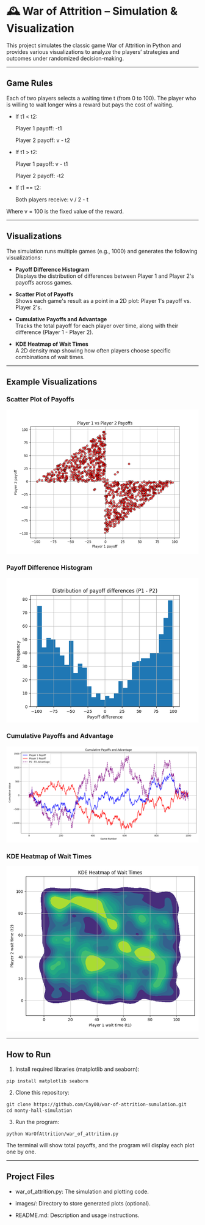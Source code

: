 # 🕰️ War of Attrition – Simulation & Visualization
This project simulates the classic game War of Attrition in Python and provides various visualizations to analyze the players’ strategies and outcomes under randomized decision-making.

--- 

## Game Rules
Each of two players selects a waiting time t (from 0 to 100). The player who is willing to wait longer wins a reward but pays the cost of waiting.

- If t1 < t2:
  
  Player 1 payoff: -t1
  
  Player 2 payoff: v - t2

- If t1 > t2:
  
  Player 1 payoff: v - t1
  
  Player 2 payoff: -t2

- If t1 == t2:
  
  Both players receive: v / 2 - t


Where v = 100 is the fixed value of the reward.

---

## Visualizations

The simulation runs multiple games (e.g., 1000) and generates the following visualizations:

- **Payoff Difference Histogram**  
  Displays the distribution of differences between Player 1 and Player 2's payoffs across games.

- **Scatter Plot of Payoffs**  
  Shows each game's result as a point in a 2D plot: Player 1's payoff vs. Player 2's.

- **Cumulative Payoffs and Advantage**  
  Tracks the total payoff for each player over time, along with their difference (Player 1 - Player 2).

- **KDE Heatmap of Wait Times**  
  A 2D density map showing how often players choose specific combinations of wait times.

---

## Example Visualizations

### Scatter Plot of Payoffs
![Scatter Plot of Payoffs](images/plot_payoffs_scatter.png)

### Payoff Difference Histogram
![Payoff Difference Histogram](images/plot_payoff_difference_distribution.png)

### Cumulative Payoffs and Advantage
![Cumulative Payoffs and Advantage](images/plot_cumulative_combined.png)

### KDE Heatmap of Wait Times
![KDE Heatmap of Wait Times](images/plot_wait_times_kde.png)

---

## How to Run

1. Install required libraries (matplotlib and seaborn):

  ```
  pip install matplotlib seaborn
  ```

2. Clone this repository:

  ```
  git clone https://github.com/Cay00/war-of-attrition-sumulation.git
  cd monty-hall-simulation
  ```

3. Run the program:
 
  ```
  python WarOfAttrition/war_of_attrition.py
  ```

The terminal will show total payoffs, and the program will display each plot one by one.

---

## Project Files

- war_of_attrition.py: The simulation and plotting code.

- images/: Directory to store generated plots (optional).

- README.md: Description and usage instructions.
